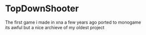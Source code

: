 # TopDownShooter

The first game i made in xna a few years ago ported to monogame  
its awful but a nice archieve of my oldest project  
